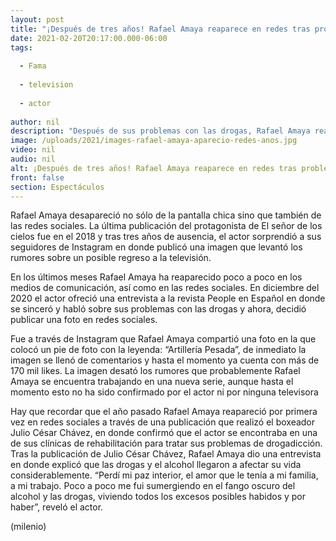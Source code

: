 ```yaml
---
layout: post
title: "¡Después de tres años! Rafael Amaya reaparece en redes tras problemas de adicción"
date: 2021-02-20T20:17:00.000-06:00
tags:
  
  - Fama
  
  - television
  
  - actor
  
author: nil
description: "Después de sus problemas con las drogas, Rafael Amaya reapareció en redes sociales tras tres años de ausencia. "
image: /uploads/2021/images-rafael-amaya-aparecio-redes-anos.jpg
video: nil
audio: nil
alt: ¡Después de tres años! Rafael Amaya reaparece en redes tras problemas de adicción
front: false
section: Espectáculos
---
```


Rafael Amaya desapareció no sólo de la pantalla chica sino que también de las redes sociales. La última publicación del protagonista de El señor de los cielos fue en el 2018 y tras tres años de ausencia, el actor sorprendió a sus seguidores de Instagram en donde publicó una imagen que levantó los rumores sobre un posible regreso a la televisión. 

En los últimos meses Rafael Amaya ha reaparecido poco a poco en los medios de comunicación, así como en las redes sociales. En diciembre del 2020 el actor ofreció una entrevista a la revista People en Español en donde se sinceró y habló sobre sus problemas con las drogas y ahora, decidió publicar una foto en redes sociales. 

Fue a través de Instagram que Rafael Amaya compartió una foto en la que colocó un pie de foto con la leyenda: “Artillería Pesada”, de inmediato la imagen se llenó de comentarios y hasta el momento ya cuenta con más de 170 mil likes. La imagen desató los rumores que probablemente Rafael Amaya se encuentra trabajando en una nueva serie, aunque hasta el momento esto no ha sido confirmado por el actor ni por ninguna televisora 

Hay que recordar que el año pasado Rafael Amaya reapareció por primera vez en redes sociales a través de una publicación que realizó el boxeador Julio César Chávez, en donde confirmó que el actor se encontraba en una de sus clínicas de rehabilitación para tratar sus problemas de drogadicción. Tras la publicación de Julio César Chávez, Rafael Amaya dio una entrevista en donde explicó que las drogas y el alcohol llegaron a afectar su vida considerablemente. “Perdí mi paz interior, el amor que le tenía a mi familia, a mi trabajo. Poco a poco me fui sumergiendo en el fango oscuro del alcohol y las drogas, viviendo todos los excesos posibles habidos y por haber”, reveló el actor. 

(milenio)